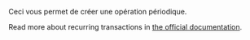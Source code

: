 Ceci vous permet de créer une opération périodique.

Read more about recurring transactions in [the official documentation](https://docs.firefly-iii.org/advanced-concepts/recurring).